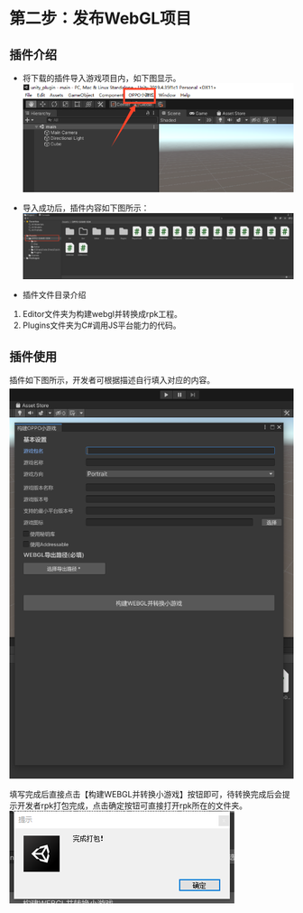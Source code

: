 # 第二步：发布WebGL项目

## 插件介绍
- 将下载的插件导入游戏项目内，如下图显示。
  ![](imgs/image1.png)
- 导入成功后，插件内容如下图所示：
  ![](imgs/image2.png)

- 插件文件目录介绍

1. Editor文件夹为构建webgl并转换成rpk工程。
2. Plugins文件夹为C#调用JS平台能力的代码。

## 插件使用
插件如下图所示，开发者可根据描述自行填入对应的内容。
  ![](imgs/image3.png)

填写完成后直接点击【构建WEBGL并转换小游戏】按钮即可，待转换完成后会提示开发者rpk打包完成，点击确定按钮可直接打开rpk所在的文件夹。
  ![](imgs/image4.png)